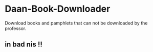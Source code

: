 # Daan-Book-Downloader

Download books and pamphlets that can not be downloaded by the professor.

## in bad nis !!
